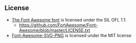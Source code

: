 ## License
- [The Font Awesome font](https://github.com/FortAwesome/Font-Awesome) is licensed under the SIL OFL 1.1:
  - https://github.com/FortAwesome/Font-Awesome/blob/master/LICENSE.txt
- [Font-Awesome-SVG-PNG](https://github.com/encharm/Font-Awesome-SVG-PNG) is licensed under the MIT license
